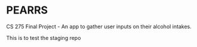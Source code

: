 # PEARRS

CS 275 Final Project - An app to gather user inputs on their alcohol intakes.

This is to test the staging repo
